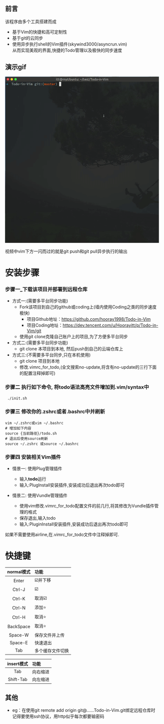## 前言
该程序由多个工具搭建而成<br>
- 基于Vim的快捷和高可定制性<br>
- 基于git的云同步<br>
- 使用异步执行shell的Vim插件(skywind3000/asyncrun.vim)<br>
从而实现美观的界面,快捷的Todo管理以及极快的同步速度

## 演示gif

![demo.gif](./demo.gif)

视频中vim下方一闪而过的就是git push和git pull异步执行的输出

# 安装步骤
### 步骤一_下载该项目并部署到远程仓库

- 方式一:(需要多平台同步功能)
	-	Fork该项目到自己的github或coding上(墙内使用Coding之类的同步速度极快)
		- 项目Github地址：https://github.com/hooray1998/Todo-in-Vim
		- 项目Coding地址：https://dev.tencent.com/u/Hoorayitt/p/Todo-in-Vim/git
	-	使用git clone克隆自己账户上的项目,为了方便多平台同步
-	方式二:(需要多平台同步功能)
	-	git clone 本项目到本地, 然后push到自己的云端仓库上
-	方式三:(不需要多平台同步,只在本机使用)
	-	git clone 项目到本地
	-	修改.vimrc_for_todo,(全文搜索no-update,将含有no-update的三行下面的配置注释掉即可)

### 步骤二 执行如下命令, 将todo语法高亮文件增加到.vim/syntax中

` ./init.sh`

### 步骤三 修改你的.zshrc或者.bashrc中并刷新
```
vim ~/.zshrc或vim ~/.bashrc
# 增加如下内容
source {当前路径}/todo.sh
# 退出后使用source刷新
source ~/.zshrc 或source ~/.bashrc
```

### 步骤四 安装相关Vim插件

- 情景一: 使用Plug管理插件
	- 输入**todo**运行
	- 输入:PlugInstall安装插件,安装成功后退出再次todo即可

- 情景二: 使用Vundle管理插件
	- 使用vim修改.vimrc_for_todo配置文件的前几行,将其修改为Vundle插件管理的格式
	- 保存退出,输入todo
	- 输入:PluginInstall安装插件,安装成功后退出再次todo即可

如果不需要使用airline,在.vimrc_for_todo文件中注释掉即可.

# 快捷键
	
normal模式|功能
:-:|:-
Enter|☑️并下移
Ctrl-J|☑️
Ctrl-K|取消☑️
Ctrl-N|添加⭐️
Ctrl-H|取消⭐️
BackSpace|取消⭐️
Space-W|保存文件并上传
Space-E|快速退出
Tab|多个缓存文件切换


insert模式|功能
:-:|:-
Tab|向右缩进
Shift-Tab|向左缩进


## 其他

- eg：在使用git remote add origin git@……Todo-in-Vim.git绑定远程仓库时记得要使用ssh协议，用http似乎每次都要输密码
